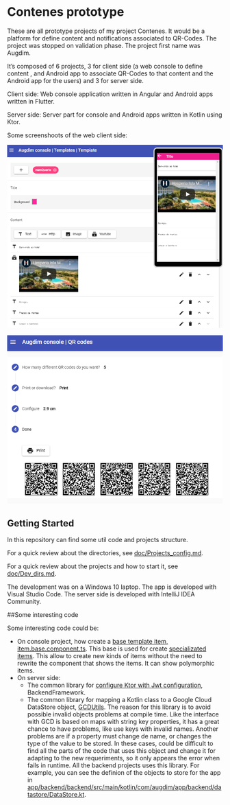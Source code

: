 # Contenes prototype

These are all prototype projects of my project Contenes. It would be a platform for define content and notifications associated to QR-Codes. The project was stopped on validation phase. The project first name was Augdim.

It’s composed of 6 projects, 3 for client side (a web console to define content , and Android app to associate QR-Codes to that content and the Android app for the users) and 3 for server side. 

Client side: Web console application written in Angular and Android apps written in Flutter.

Server side: Server part for console and Android apps written in Kotlin using Ktor.

Some screenshoots of the web client side:

![QR codes generation](augdim2.png)

![QR codes generation](augdim.png)

## Getting Started

In this repository can find some util code and projects structure.

For a quick review about the directories, see [doc/Projects_config.md](doc/Projects_config.md).

For a quick review about the projects and how to start it, see [doc/Dev_dirs.md](doc/Projects_config.md).

The development was on a Windows 10 laptop. The app is developed with Visual Studio Code. The server side is developed with IntelliJ IDEA Community.

##Some interesting code

Some interesting code could be:
* On console project, how create a [base template item, item.base.component.ts](console/webapp/src/app/pages/template/item.base.component.ts). This base is used for create [specializated items](console/webapp/src/app/pages/template). This allow to create new kinds of items without the need to rewrite the component that shows the items. It can show polymorphic items. 
* On server side: 
    * The common library for [configure Ktor with Jwt configuration](libs/backend/BackendFramework/src/main/kotlin/com/augdim/backend), BackendFramework.
    * The common library for mapping a Kotlin class to a Google Cloud DataStore object, [GCDUtils](libs/backend/GCDUtils). The reason for this library is to avoid possible invalid objects problems at compile time. Like the interface with GCD is based on maps with string key properties, it has a great chance to have problems, like use keys with invalid names. Another problems are if a property must change de name, or changes the type of the value to be stored. In these cases, could be difficult to find all the parts of the code that uses this object and change it for adapting to the new requeriments, so it only appears the error when fails in runtime.
    All the backend projects uses this library. For example, you can see the definion of the objects to store for the app in [app/backend/backend/src/main/kotlin/com/augdim/app/backend/datastore/DataStore.kt](app/backend/backend/src/main/kotlin/com/augdim/app/backend/datastore/DataStore.kt).
    

